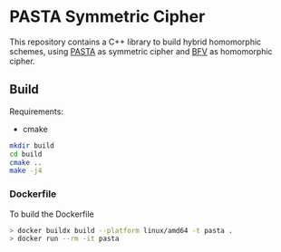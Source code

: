 # PASTA Symmetric Cipher

This repository contains a C++ library to build hybrid homomorphic schemes, using [PASTA](https://eprint.iacr.org/2021/731.pdf) as symmetric cipher and [BFV](https://eprint.iacr.org/2012/144.pdf) as homomorphic cipher.

## Build

Requirements:
- cmake

```bash
mkdir build
cd build
cmake ..
make -j4
```

### Dockerfile

To build the Dockerfile

```bash
> docker buildx build --platform linux/amd64 -t pasta .
> docker run --rm -it pasta
```